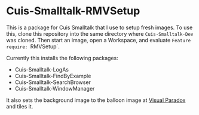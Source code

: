 # Cuis-Smalltalk-RMVSetup

This is a package for Cuis Smalltalk that I use to setup fresh images.
To use this, clone this repository into the same directory where `Cuis-Smalltalk-Dev` was cloned.
Then start an image, open a Workspace, and evaluate `Feature require: `RMVSetup`.

Currently this installs the following packages:

- Cuis-Smalltalk-LogAs
- Cuis-Smalltalk-FindByExample
- Cuis-Smalltalk-SearchBrowser
- Cuis-Smalltalk-WindowManager

It also sets the background image to the balloon image at
[Visual Paradox](https://visualparadox.com/wallpapers/altitude1600.htm)
and tiles it.
